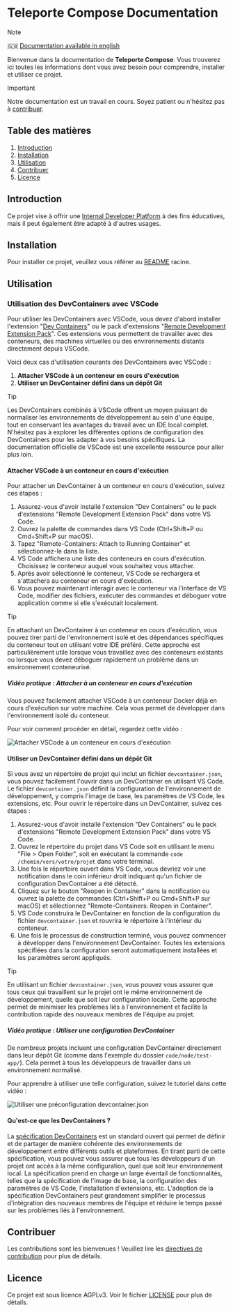 # Teleporte Compose Documentation

> [!NOTE]  
> 🇬🇧 [Documentation available in english](README.md)

Bienvenue dans la documentation de **Teleporte Compose**. Vous trouverez ici toutes les informations dont vous avez besoin pour comprendre, installer et utiliser ce projet.

> [!IMPORTANT]  
> Notre documentation est un travail en cours. Soyez patient ou n'hésitez pas à [contribuer](#contribuer).

## Table des matières

1. [Introduction](#introduction)
2. [Installation](#installation)
3. [Utilisation](#utilisation)
4. [Contribuer](#contribuer)
5. [Licence](#licence)

## Introduction

Ce projet vise à offrir une [Internal Developer Platform](https://internaldeveloperplatform.org/what-is-an-internal-developer-platform/) à des fins éducatives, mais il peut également être adapté à d'autres usages.

## Installation

Pour installer ce projet, veuillez vous référer au [README](../README.md) racine.

## Utilisation

### Utilisation des DevContainers avec VSCode

Pour utiliser les DevContainers avec VSCode, vous devez d'abord installer l'extension "[Dev Containers](https://marketplace.visualstudio.com/items?itemName=ms-vscode-remote.remote-containers)" ou le pack d'extensions "[Remote Development Extension Pack](https://marketplace.visualstudio.com/items?itemName=ms-vscode-remote.vscode-remote-extensionpack)". Ces extensions vous permettent de travailler avec des conteneurs, des machines virtuelles ou des environnements distants directement depuis VSCode.

Voici deux cas d'utilisation courants des DevContainers avec VSCode :

1. **Attacher VSCode à un conteneur en cours d'exécution**
2. **Utiliser un DevContainer défini dans un dépôt Git**

> [!TIP] 
> Les DevContainers combinés à VSCode offrent un moyen puissant de normaliser les environnements de développement au sein d'une équipe, tout en conservant les avantages du travail avec un IDE local complet.
> N'hésitez pas à explorer les différentes options de configuration des DevContainers pour les adapter à vos besoins spécifiques. La documentation officielle de VSCode est une excellente ressource pour aller plus loin.

#### Attacher VSCode à un conteneur en cours d'exécution

Pour attacher un DevContainer à un conteneur en cours d'exécution, suivez ces étapes :

1. Assurez-vous d'avoir installé l'extension "Dev Containers" ou le pack d'extensions "Remote Development Extension Pack" dans votre VS Code.
2. Ouvrez la palette de commandes dans VS Code (Ctrl+Shift+P ou Cmd+Shift+P sur macOS).
3. Tapez "Remote-Containers: Attach to Running Container" et sélectionnez-le dans la liste.
4. VS Code affichera une liste des conteneurs en cours d'exécution. Choisissez le conteneur auquel vous souhaitez vous attacher.
5. Après avoir sélectionné le conteneur, VS Code se rechargera et s'attachera au conteneur en cours d'exécution.
6. Vous pouvez maintenant interagir avec le conteneur via l'interface de VS Code, modifier des fichiers, exécuter des commandes et déboguer votre application comme si elle s'exécutait localement.

> [!TIP]
> En attachant un DevContainer à un conteneur en cours d'exécution, vous pouvez tirer parti de l'environnement isolé et des dépendances spécifiques du conteneur tout en utilisant votre IDE préféré. Cette approche est particulièrement utile lorsque vous travaillez avec des conteneurs existants ou lorsque vous devez déboguer rapidement un problème dans un environnement conteneurisé.

##### Vidéo pratique : Attacher à un conteneur en cours d'exécution

Vous pouvez facilement attacher VSCode à un conteneur Docker déjà en cours d'exécution sur votre machine. Cela vous permet de développer dans l'environnement isolé du conteneur.

Pour voir comment procéder en détail, regardez cette vidéo :

![Attacher VSCode à un conteneur en cours d'exécution](https://github.com/O-clock-Dev/teleporter-compose/assets/126659374/71df8064-6cfa-414d-8e4d-ceac2b90fed3)

#### Utiliser un DevContainer défini dans un dépôt Git

Si vous avez un répertoire de projet qui inclut un fichier `devcontainer.json`, vous pouvez facilement l'ouvrir dans un DevContainer en utilisant VS Code. Le fichier `devcontainer.json` définit la configuration de l'environnement de développement, y compris l'image de base, les paramètres de VS Code, les extensions, etc. Pour ouvrir le répertoire dans un DevContainer, suivez ces étapes :

1. Assurez-vous d'avoir installé l'extension "Dev Containers" ou le pack d'extensions "Remote Development Extension Pack" dans votre VS Code.
2. Ouvrez le répertoire du projet dans VS Code soit en utilisant le menu "File > Open Folder", soit en exécutant la commande `code /chemin/vers/votre/projet` dans votre terminal.
3. Une fois le répertoire ouvert dans VS Code, vous devriez voir une notification dans le coin inférieur droit indiquant qu'un fichier de configuration DevContainer a été détecté.
4. Cliquez sur le bouton "Reopen in Container" dans la notification ou ouvrez la palette de commandes (Ctrl+Shift+P ou Cmd+Shift+P sur macOS) et sélectionnez "Remote-Containers: Reopen in Container".
5. VS Code construira le DevContainer en fonction de la configuration du fichier `devcontainer.json` et rouvrira le répertoire à l'intérieur du conteneur.
6. Une fois le processus de construction terminé, vous pouvez commencer à développer dans l'environnement DevContainer. Toutes les extensions spécifiées dans la configuration seront automatiquement installées et les paramètres seront appliqués.

> [!TIP]
> En utilisant un fichier `devcontainer.json`, vous pouvez vous assurer que tous ceux qui travaillent sur le projet ont le même environnement de développement, quelle que soit leur configuration locale. Cette approche permet de minimiser les problèmes liés à l'environnement et facilite la contribution rapide des nouveaux membres de l'équipe au projet.

##### Vidéo pratique : Utiliser une configuration DevContainer

De nombreux projets incluent une configuration DevContainer directement dans leur dépôt Git (comme dans l'exemple du dossier `code/node/test-app/`). Cela permet à tous les développeurs de travailler dans un environnement normalisé.

Pour apprendre à utiliser une telle configuration, suivez le tutoriel dans cette vidéo :

![Utiliser une préconfiguration devcontainer.json](https://github.com/O-clock-Dev/teleporter-compose/assets/126659374/3741a5b7-878c-4b90-888e-8dfd4b42342e)

#### Qu'est-ce que les DevContainers ?

La [spécification DevContainers](https://containers.dev/) est un standard ouvert qui permet de définir et de partager de manière cohérente des environnements de développement entre différents outils et plateformes. En tirant parti de cette spécification, vous pouvez vous assurer que tous les développeurs d'un projet ont accès à la même configuration, quel que soit leur environnement local. La spécification prend en charge un large éventail de fonctionnalités, telles que la spécification de l'image de base, la configuration des paramètres de VS Code, l'installation d'extensions, etc. L'adoption de la spécification DevContainers peut grandement simplifier le processus d'intégration des nouveaux membres de l'équipe et réduire le temps passé sur les problèmes liés à l'environnement.

## Contribuer

Les contributions sont les bienvenues ! Veuillez lire les [directives de contribution](../CONTRIBUTING.md) pour plus de détails.

## Licence

Ce projet est sous licence AGPLv3. Voir le fichier [LICENSE](../LICENSE) pour plus de détails.
